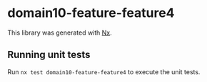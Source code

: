 # domain10-feature-feature4

This library was generated with [Nx](https://nx.dev).

## Running unit tests

Run `nx test domain10-feature-feature4` to execute the unit tests.
